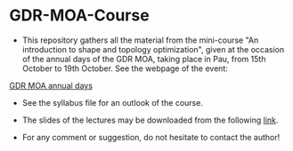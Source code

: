# GDR-MOA-Course
* This repository gathers all the material from the mini-course "An introduction to shape and topology optimization", given at the occasion of the annual days of the GDR MOA, taking place in Pau, from 15th October to 19th October. See the webpage of the event: 

[GDR MOA annual days](http://gdrmoa.math.cnrs.fr/activites/journees-annuelles-2018-gdr-moa/)

* See the syllabus file for an outlook of the course. 

* The slides of the lectures may be downloaded from the following [link](https://www.dropbox.com/s/vgijlc6mowud5ou/coursoptim.pdf?dl=0).

* For any comment or suggestion, do not hesitate to contact the author!